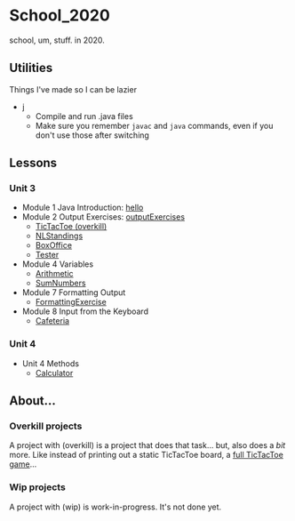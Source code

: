 # School\_2020

school, um, stuff. in 2020.

## Utilities

Things I've made so I can be lazier

  - [j](./j)
    - Compile and run .java files
    - Make sure you remember `javac` and `java` commands, even if you don't use those after switching

## Lessons

### Unit 3

  - Module 1 Java Introduction: [hello](units/3/hello/HelloWorld.java)
  - Module 2 Output Exercises: [outputExercises](units/3/outputExercises)
    - [TicTacToe (overkill)](units/3/outputExercises.ticTacToe)
    - [NLStandings](units/3/outputExercises/NLStandings.java)
    - [BoxOffice](units/3/outputExercises/BoxOffice.java)
    - [Tester](units/3/outputExercises/Tester.java)
  - Module 4 Variables
    - [Arithmetic](units/3/Arithmetic/Arithmetic.java)
    - [SumNumbers](units/3/Variables/SumNumbers.java)
  - Module 7 Formatting Output
    - [FormattingExercise](units/3/FormattingExercise/FormattingExercise.java)
  - Module 8 Input from the Keyboard
    - [Cafeteria](units/3/Cafeteria/Cafeteria.java)

### Unit 4

  - Unit 4 Methods
    - [Calculator](units/4/Calculator/Calculator.java)

## About...

### Overkill projects

A project with (overkill) is a project that does that task... but, also does a _bit_ more. Like instead of printing out a static TicTacToe board, a [full TicTacToe game](./outputExercises.ticTacToe)...

### Wip projects

A project with (wip) is work-in-progress. It's not done yet.
